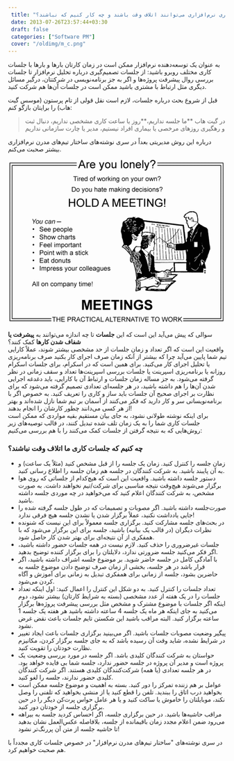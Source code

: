 ```yaml
---
 title: "چرا جلسات کاری نرم‌افزاری می‌توانند اتلاف وقت باشند و چه کار کنیم که نباشند؟" 
 date: 2013-07-26T23:57:44+03:30
 draft: false 
 categories: ["Software PM"]
 cover: "/oldimg/m_c.png"
---
```




به عنوان یک توسعه‌دهنده نرم‌افزار ممکن است در زمان کارتان بارها و بارها با جلسات کاری مختلف روبرو باشید: از جلسات تصمیم‌گیری درباره تحلیل نرم‌افزار تا جلسات بررسی روال پیشرفت پروژه‌ها و اگر به جز برنامه‌نویسی در شرکتتان، درگیر مسائل دیگری مثل ارتباط با مشتری باشید ممکن است در جلسات آن‌ها هم شرکت کنید.



قبل از شروع بحث درباره جلسات، لازم است نقل قولی از تام پرستون (موسس گیت هاب) را برایتان بازگو کنم:



> در گیت هاب **ما جلسه نداریم،**روز یا ساعت کاری مشخصی نداریم، دنبال ثبت و رهگیری روزهای مرخصی یا بیماری افراد نیستیم، مدیر یا چارت سازمانی نداریم



درباره این روش مدیریتی بعداً در سری نوشته‌های ساختار تیم‌های مدرن نرم‌افزاری بیشتر صحبت می‌کنم.



![](/oldimg/m_c.png)



سوالی که پیش می‌آید این است که این **جلسات** تا چه اندازه می‌توانند به **پیشرفت یا شفاف شدن کارها** کمک کنند؟  
واقعیت این است که اگر تعداد و زمان جلسات از حد مشخصی بیشتر شوند، عملاً کارایی تیم شما پایین می‌آید چرا که بیشتر از آنکه زمان صرف اجرای کار بکنید صرف برنامه‌ریزی یا تحلیل اجرای کار می‌کنید. برای همین است که در اسکرام،‌ برای جلسات اسکرام روزانه یا برنامه‌ریزی اسپرینت یا جلسات بررسی اسپرینت‌ها تعداد و سقف زمانی در نظر گرفته می‌شود. به جز مساله زمان جلسات و ارتباط آن با کارایی، باید دغدغه اجرایی شدن آن‌ها را هم داشته باشید، در هر جلسه‌ای تعدادی تصمیم گرفته می‌شود که برای نظارت بر اجرای صحیح آن جلسات باید ساز و کاری را تعریف کنید. به خصوص اگر با برنامه‌نویسانی سر و کار دارید که فکر می‌کنند از آسمان بر تیم شما نازل شده‌اند و بهتر از هر کسی می‌دانند چطور کارشان را انجام بدهند!  
برای اینکه نوشته طولانی نشود، به جای بیان مستقیم بقیه مواردی که ممکن است جلسات کاری شما را به یک زمان تلف شده تبدیل کنند، در قالب توصیه‌های زیر روش‌هایی که به نتیجه گرفتن از جلسات کمک می‌کنند را با هم بررسی می‌کنیم:



### چه کنیم که جلسات کاری ما اتلاف وقت نباشند؟


- زمان جلسه را کنترل کنید. زمان یک جلسه را از قبل مشخص کنید (مثلاً یک ساعت) و به آن پایبند باشید. به شرکت کنندگان در جلسه هم زمان جلسه را اطلاع رسانی‌ کنید.
- دستور جلسه داشته باشید. واقعیت این است که هیچ‌کدام از جلساتی که روی هوا برگزار می‌شوند هیچ‌وقت نتیجه مناسبی برای شرکت/تیم نخواهند داشت. به صورت مشخص، به شرکت کنندگان اعلام کنید که می‌خواهید در چه موردی جلسه داشته باشید.
- صورت‌جلسه داشته باشید. اگر مصوبات و تصمیمات که در طول جلسه گرفته شده را جایی یادداشت نکنید، عملاً برگزار شدن یا نشدن جلسه هیچ فرقی ندارد!
- در بحث‌های جلسه مشارکت کنید. برگزاری جلسه معمولاً برای این نیست که شنونده نظرات دیگران (در قالب یک بیانیه) باشید، جلسه برای این برگزار می‌شود که با همفکری از آن نتیجه‌ای برای بهتر شدن کار حاصل شود.
- جلسات غیرضروری را حذف کنید. لازم نیست در همه جلسات حضور داشته باشید، اگر فکر می‌کنید جلسه ضرورتی ندارد، دلایلتان را برای برگزار کننده توضیح بدهید.
- با آمادگی کامل در جلسه حاضر شوید. بر موضوع جلسه اشراف داشته باشید، اگر قرار باشد در هر جلسه، بخشی از زمان صرف توضیح دادن موضوع جلسه به حاضرین بشود، جلسه از زمانی برای همفکری تبدیل به زمانی برای آموزش و آگاه کردن می‌شود.
- تعداد جلسات را کنترل کنید. به دو شکل این کنترل را اعمال کنید: اول اینکه تعداد جلسات را در یک هفته از عدد مشخصی (بسته به شرایط کارتان) بیشتر نشود، دوم اینکه اگر جلسات با موضوع مشترک و مشخص مثل بررسی پیشرفت پروژه‌ها برگزار می‌کنید به جای اینکه هر ماه یک جلسه 4 ساعته داشته باشید هر هفته یک جلسه 1 ساعته برگزار کنید. البته مراقب باشید این شکستن تایم جلسات باعث نقض غرض نشود.
- پیگیر وضعیت مصوبات جلسات باشید. اگر می‌بینید برگزاری جلسات باعث ایجاد تغییر در شرایط نشده، شاید وقت آن رسیده باشد که به جای جلسه برگزار کردن، مکانیزم نظارت خودتان را تقویت کنید.
- حواستان به شرکت کنندگان کلیدی باشد. اگر جلسه در مورد بررسی وضعیت یک پروژه است و مدیر آن پروژه در جلسه حضور ندارد، جلسه شما بی فایده خواهد بود. در هر جلسه تعدادی (یا همه) شرکت‌کنندگان کلیدی هستند. اگر شرکت کنندگان کلیدی حضور ندارند، جلسه را لغو کنید.
- عوامل بر هم زننده تمرکز را دور کنید. بسته به اهمیت و موضوع جلسه ممکن است بخواهید درب اتاق را ببندید. تلفن را قطع کنید یا از منشی بخواهید که تلفنی را وصل نکند، موبایلتان را خاموش یا ساکت کنید و یا هر عامل حواس پرت‌کن دیگر را در حین برگزاری جلسه از خودتان دور کنید.
- مراقب حاشیه‌ها باشید. در حین برگزاری جلسه، اگر احساس کردید جلسه به بیراهه می‌رود ضمن اعلام مجدد زمان باقیمانده از جلسه، بلافاصله عکس‌العمل نشان بدهید تا حاشیه جلسه از متن آن پررنگ‌تر نشود!



در سری نوشته‌های "ساختار تیم‌های مدرن نرم‌افزار" در خصوص جلسات کاری مجدداً با هم صحبت خواهیم کرد.

